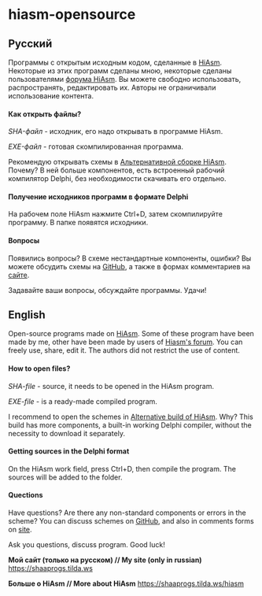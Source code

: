 # hiasm-opensource
## Русский
Программы с открытым исходным кодом, сделанные в [HiAsm](https://hiasm.com).
Некоторые из этих программ сделаны мною, некоторые сделаны пользователями [форума HiAsm](https://forum.hiasm.com). Вы можете свободно использовать, распространять, редактировать их. Авторы не ограничивали использование контента.

#### Как открыть файлы?

*SHA-файл* - исходник, его надо открывать в программе HiAsm.

*EXE-файл* - готовая скомпилированная программа.

Рекомендую открывать схемы в [Альтернативной сборке HiAsm](https://forum.hiasm.com/topic/58323). 
Почему? В ней больше компонентов, есть встроенный рабочий компилятор Delphi, без необходимости скачивать его отдельно.

#### Получение исходников программ в формате Delphi

На рабочем поле HiAsm нажмите Ctrl+D, затем скомпилируйте программу. В папке появятся исходники.

#### Вопросы

Появились вопросы? В схеме нестандартные компоненты, ошибки? 
Вы можете обсудить схемы на [GitHub](https://github.com/alekseishaklov/hiasm-opensource), а также в формах комментариев на [сайте](http://shaaprogs.tilda.ws).

Задавайте ваши вопросы, обсуждайте программы. Удачи!

## English
Open-source programs made on [HiAsm](https://hiasm.com).
Some of these program have been made by me, other have been made by users of [Hiasm's forum](https://forum.hiasm.com). You can freely use, share, edit it. The authors did not restrict the use of content.

#### How to open files?

*SHA-file* - source, it needs to be opened in the HiAsm program.

*EXE-file* - is a ready-made compiled program.

I recommend to open the schemes in [Alternative build of HiAsm](https://forum.hiasm.com/topic/58323).
Why? This build has more components, a built-in working Delphi compiler, without the necessity to download it separately.

#### Getting sources in the Delphi format

On the HiAsm work field, press Ctrl+D, then compile the program. The sources will be added to the folder.

#### Quections

Have questions? Are there any non-standard components or errors in the scheme?
You can discuss schemes on [GitHub](https://github.com/alekseishaklov/hiasm-opensource), and also in comments forms on [site](http://shaaprogs.tilda.ws).

Ask you questions, discuss program. Good luck!

**Мой сайт (только на русском) // My site (only in russian)**
https://shaaprogs.tilda.ws

**Больше о HiAsm // More about HiAsm**
https://shaaprogs.tilda.ws/hiasm
